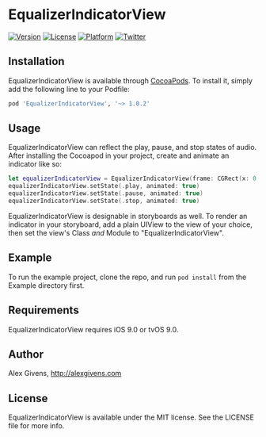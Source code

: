 # EqualizerIndicatorView

[![Version](https://img.shields.io/cocoapods/v/EqualizerIndicatorView.svg?style=flat)](http://cocoapods.org/pods/EqualizerIndicatorView)
[![License](https://img.shields.io/cocoapods/l/EqualizerIndicatorView.svg?style=flat)](http://cocoapods.org/pods/EqualizerIndicatorView)
[![Platform](https://img.shields.io/cocoapods/p/EqualizerIndicatorView.svg?style=flat)](http://cocoapods.org/pods/EqualizerIndicatorView)
[![Twitter](https://img.shields.io/badge/twitter-%40AlexGivens_-blue.svg)](http://twitter.com/AlexGivens_)

## Installation

EqualizerIndicatorView is available through [CocoaPods](http://cocoapods.org). To install
it, simply add the following line to your Podfile:

```ruby
pod 'EqualizerIndicatorView', '~> 1.0.2'
```

## Usage

EqualizerIndicatorView can reflect the play, pause, and stop states of audio. After installing the Cocoapod in your project, create and animate an indicator like so:

```swift
let equalizerIndicatorView = EqualizerIndicatorView(frame: CGRect(x: 0, y: 0, width: 24, height: 18))
equalizerIndicatorView.setState(.play, animated: true)
equalizerIndicatorView.setState(.pause, animated: true)
equalizerIndicatorView.setState(.stop, animated: true)
```

EqualizerIndicatorView is designable in storyboards as well. To render an indicator in your storyboard, add a plain UIView to the view of your choice, then set the view's Class *and* Module to "EqualizerIndicatorView".

## Example

To run the example project, clone the repo, and run `pod install` from the Example directory first.

## Requirements

EqualizerIndicatorView requires iOS 9.0 or tvOS 9.0.

## Author

Alex Givens, http://alexgivens.com

## License

EqualizerIndicatorView is available under the MIT license. See the LICENSE file for more info.
